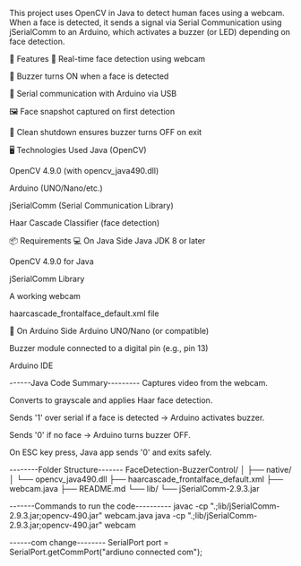 This project uses OpenCV in Java to detect human faces using a webcam. When a face is detected, it sends a signal via Serial Communication using jSerialComm to an Arduino, which activates a buzzer (or LED) depending on face detection.

🔧 Features
🎥 Real-time face detection using webcam

🔔 Buzzer turns ON when a face is detected

🔌 Serial communication with Arduino via USB

🖼️ Face snapshot captured on first detection

🔐 Clean shutdown ensures buzzer turns OFF on exit

🖥️ Technologies Used
Java (OpenCV)

OpenCV 4.9.0 (with opencv_java490.dll)

Arduino (UNO/Nano/etc.)

jSerialComm (Serial Communication Library)

Haar Cascade Classifier (face detection)

📦 Requirements
💻 On Java Side
Java JDK 8 or later

OpenCV 4.9.0 for Java

jSerialComm Library

A working webcam

haarcascade_frontalface_default.xml file

🔌 On Arduino Side
Arduino UNO/Nano (or compatible)

Buzzer module connected to a digital pin (e.g., pin 13)

Arduino IDE

------Java Code Summary---------
Captures video from the webcam.

Converts to grayscale and applies Haar face detection.

Sends '1' over serial if a face is detected → Arduino activates buzzer.

Sends '0' if no face → Arduino turns buzzer OFF.

On ESC key press, Java app sends '0' and exits safely.

--------Folder Structure-------
FaceDetection-BuzzerControl/
│
├── native/
│   └── opencv_java490.dll
├── haarcascade_frontalface_default.xml
├── webcam.java
├── README.md
└── lib/
    └── jSerialComm-2.9.3.jar

-------Commands to run the code----------
javac -cp ".;lib/jSerialComm-2.9.3.jar;opencv-490.jar" webcam.java
java -cp ".;lib/jSerialComm-2.9.3.jar;opencv-490.jar" webcam

------com change--------
SerialPort port = SerialPort.getCommPort("ardiuno connected com");


